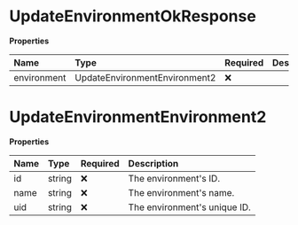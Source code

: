 # UpdateEnvironmentOkResponse

**Properties**

| Name        | Type                          | Required | Description |
| :---------- | :---------------------------- | :------- | :---------- |
| environment | UpdateEnvironmentEnvironment2 | ❌       |             |

# UpdateEnvironmentEnvironment2

**Properties**

| Name | Type   | Required | Description                  |
| :--- | :----- | :------- | :--------------------------- |
| id   | string | ❌       | The environment's ID.        |
| name | string | ❌       | The environment's name.      |
| uid  | string | ❌       | The environment's unique ID. |

<!-- This file was generated by liblab | https://liblab.com/ -->
